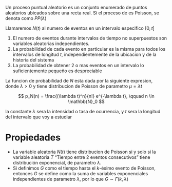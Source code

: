 Un proceso puntual aleatorio es un conjunto enumerado de puntos aleatorios ubicados sobre una recta real. Si el proceso de es Poisson, se denota como $PP(\lambda)$

Llamaremos $N(t)$ al numero de eventos en un intervalo especifico $[0, t]$

1. El numero de eventos durante intervalos de tiempo no superpuestos son variables aleatorias independientes.
2. La probabilidad de cada evento en particular es la misma para todos los intervalos de longitud $t$, independientemente de la ubicacion y de la historia del sistema
3. La probabilidad de obtener $2$ o mas eventos en un intervalo lo suficientemente pequeño es despreciable

La funcion de probabilidad de $N$ esta dada por la siguiente expresion, donde $\lambda > 0$ y tiene distribucion de Poisson de parametro $\mu = \lambda t$

$$
p_N(n) = \frac{(\lambda t)^n}{n!} e^{-\lambda t}, \qquad n \in \mathbb{N}_0
$$

la constante $\lambda$ sera la intensidad o tasa de ocurrencia, y $t$ sera la longitud del intervalo que voy a estudiar

# Propiedades

- La variable aleatoria $N(t)$ tiene distribucion de Poisson si y solo si la variable aleatoria $T$ “Tiempo entre 2 eventos consecutivos” tiene distribución exponencial, de parametro $\lambda$.
- Si definimos $G$ como el tiempo hasta el $k$-ésimo evento de Poisson, entonces $G$ se define como la suma de variables exponenciales independientes de parametro $\lambda$, por lo que $G \sim \Gamma(k, \lambda)$